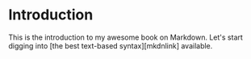 # Introduction

This is the introduction to my awesome book on Markdown. Let's start digging
into [the best text-based syntax][mkdnlink] available.
